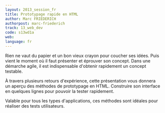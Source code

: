 ```yaml
---
layout: 2013_session_fr
title: Prototypage rapide en HTML
author: Marc FRIEDERICH
authorpost: marc-friederich
track: 13_web_dev
code: s13wd1a
web:
language: fr
---
```


Rien ne vaut du papier et un bon vieux crayon pour coucher ses idées. Puis vient le moment où il faut présenter et éprouver son concept. Dans une démarche agile, il est indispensable d'obtenir rapidement un concept testable.

À travers plusieurs retours d'expérience, cette présentation vous donnera un aperçu des méthodes de prototypage en HTML. Construire son interface en quelques lignes pour pouvoir la tester rapidement.

Valable pour tous les types d'applications, ces méthodes sont idéales pour réaliser des tests utilisateurs.
